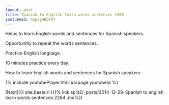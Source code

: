 ```yaml
---
layout: post
title: Spanish to English learn words sentences 1960 
youtubeId: XnpzyABbfAY
---
```

 
 
Helps to learn English words and sentences for Spanish speakers.

Opportunitiy to repeat the words sentences. 

Practice English language. 
 
10 minutes practice every day. 
 
How to learn English words and sentences for Spanish speakers 
 
{% include youtubePlayer.html id=page.youtubeId %}
 
 
[Next]({{ site.baseurl }}{% link  split2/_posts/2014-12-29-Spanish to english learn words sentences 2264 .md%})
 
